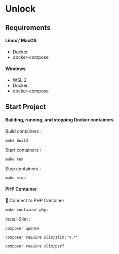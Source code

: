 # Unlock

## Requirements

#### Linux / MacOS

* Docker
* docker-compose

#### Windows

* WSL 2
* Docker
* docker-compose

## Start Project

#### Building, running, and stopping Docker containers

Build containers :
```
make build
```
Start containers :
```
make run
```
Stop containers :
```
make stop
```
#### PHP Container
🐘 Connect to PHP Container
```
make container-php:
```
Install Slim :
```
composer update
```
```
composer require slim/slim:"4.*"
```
```
composer require slim/psr7
```

